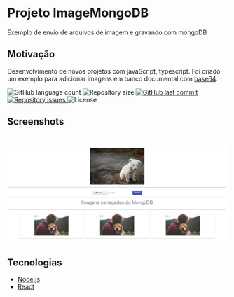# Projeto ImageMongoDB
Exemplo de envio de arquivos de imagem e gravando com mongoDB

## Motivação
Desenvolvimento de novos projetos com javaScript, typescript. Foi criado um exemplo para adicionar imagens em banco documental com [base64](https://developer.mozilla.org/en-US/docs/Glossary/Base64).


  <img alt="GitHub language count" src="https://img.shields.io/github/languages/count/olimpiossdx/ImageMongoDB">

  <img alt="Repository size" src="https://img.shields.io/github/repo-size/olimpiossdx/ImageMongoDB">
  
  <a href="https://github.com/olimpiossdx/ImageMongoDB/commits/master">
    <img alt="GitHub last commit" src="https://img.shields.io/github/last-commit/olimpiossdx/ImageMongoDB">
  </a>

  <a href="https://github.com/Rocketseat/semana-omnistack-10/issues">
    <img alt="Repository issues" src="https://img.shields.io/github/issues/olimpiossdx/ImageMongoDB">
  </a>

  <img alt="License" src="https://img.shields.io/badge/license-MIT-brightgreen">
 
## Screenshots
<h1 align="center">
    <img alt="ImageMongoDB" src=".github/tela_image_com_mongoDb.png" width="1024px" />
</h1>

## Tecnologias

- [Node.js](https://nodejs.org/en/)
- [React](https://reactjs.org)